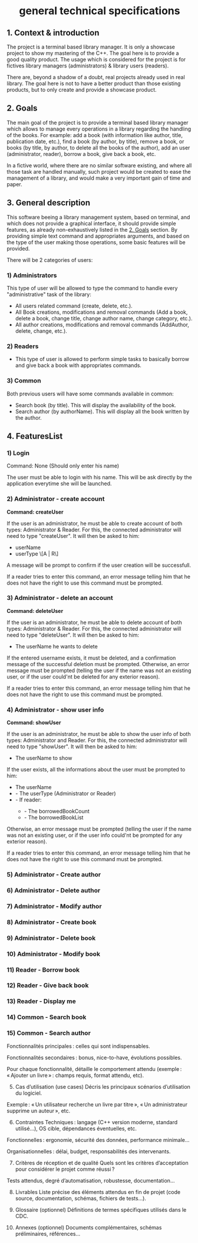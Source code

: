 <h1 style="text-align: center;">general technical specifications</h1>


<h2 name="ContextAndIntroductionLink">1. Context & introduction</h2>

The project is a terminal based library manager. It is only a showcase project to show my mastering of the C++. The goal here is to provide a good quality product. The usage which is considered for the project is for fictives library managers (administrators) & library users (readers).

There are, beyond a shadow of a doubt, real projects already used in real library. The goal here is not to have a better product than those existing products, but to only create and provide a showcase product.


<h2 name="GoalsLink">2. Goals</h2>

The main goal of the project is to provide a terminal based library manager which allows to manage every operations in a library regarding the handling of the books. For example: add a book (with information like author, title, publication date, etc.), find a book (by author, by title), remove a book, or books (by title, by author, to delete all the books of the author), add an user (administrator, reader), borrow a book, give back a book, etc.

In a fictive world, where there are no similar software existing, and where all those task are handled manually, such project would be created to ease the management of a library, and would make a very important gain of time and paper.


<h2 name="GeneralDescriptionLink">3. General description</h2>

This software beeing a library management system, based on terminal, and which does not provide a graphical interface, it should provide simple features, as already non-exhaustively listed in the [2. Goals](#GoalsLink) section. By providing simple text command and appropriates arguments, and based on the type of the user making those operations, some basic features will be provided. 

There will be 2 categories of users:  
<h3>1) Administrators</h3>

This type of user will be allowed to type the command to handle every "administrative" task of the library:
<ul>
    <li> All users related command (create, delete, etc.).</li>
    <li> All Book creations, modifications and removal commands (Add a book, delete a book, change title, change author name, change category, etc.).</li>
    <li> All author creations, modifications and removal commands (AddAuthor, delete, change, etc.).</li>
</ul>
<h3>2) Readers</h3>
<ul>
    <li> This type of user is allowed to perform simple tasks to basically borrow and give back a book with appropriates commands.</li>
</ul>
<h3>3) Common</h3>
Both previous users will have some commands available in common:
<ul>
    <li> Search book (by title). This will display the availability of the book.</li>
    <li> Search author (by authorName). This will display all the book written by the author.</li>
</ul>

<h2 name="FeaturesList">4. FeaturesList</h2>

<h3>1) Login</h3>
Command: None (Should only enter his name) </br>

The user must be able to login with his name. This will be ask directly by the application everytime she will be launched.

<h3>2) Administrator - create account</h3>

**Command: createUser** </br>

If the user is an administrator, he must be able to create account of both types: Administrator & Reader. For this, the connected administrator will need to type "createUser". It will then be asked to him:
 <ul>
    <li> userName</li>
    <li> userType \[A | R\]</li>
 </ul>
A message will be prompt to confirm if the user creation will be successfull.

If a reader tries to enter this command, an error message telling him that he does not have the right to use this command must be prompted.
    
<h3>3) Administrator - delete an account</h3>

**Command: deleteUser** </br>

If the user is an administrator, he must be able to delete account of both types: Administrator & Reader. For this, the connected administrator will need to type "deleteUser". It will then be asked to him:
<ul>
    <li> The userName he wants to delete</li>
</ul>
If the entered username exists, it must be deleted, and a confirmation message of the successful deletion must be prompted. Otherwise, an error message must be prompted (telling the user if the name was not an existing user, or if the user could'nt be deleted for any exterior reason).

If a reader tries to enter this command, an error message telling him that he does not have the right to use this command must be prompted.

<h3>4) Administrator - show user info</h3>

**Command: showUser** </br>

If the user is an administrator, he must be able to show the user info of both types: Administrator and Reader. For this, the connected administrator will need to type "showUser". It will then be asked to him:
<ul>
    <li> The userName to show </li>
</ul>

If the user exists, all the informations about the user must be prompted to him:
<ul>
    <li> The userName</li>
    <li>- The userType (Administrator or Reader)</li>
    <li>- If reader:</li>
    <ul>
        <li>- The borrowedBookCount
        <li>- The borrowedBookList
    </ul>
</ul>
Otherwise, an error message must be prompted (telling the user if the name was not an existing user, or if the user info could'nt be prompted for any exterior reason). 

If a reader tries to enter this command, an error message telling him that he does not have the right to use this command must be prompted.

<h3>5) Administrator - Create author</h3>

<h3>6) Administrator - Delete author</h3>

<h3>7) Administrator - Modify author</h3>

<h3>8) Administrator - Create book</h3>

<h3>9) Administrator - Delete book</h3>

<h3>10) Administrator - Modify book</h3>

<h3>11) Reader - Borrow book</h3>

<h3>12) Reader - Give back book</h3>

<h3>13) Reader - Display me</h3>

<h3>14) Common - Search book</h3>

<h3>15) Common - Search author</h3>


Fonctionnalités principales : celles qui sont indispensables.

Fonctionnalités secondaires : bonus, nice-to-have, évolutions possibles.

Pour chaque fonctionnalité, détaille le comportement attendu (exemple : « Ajouter un livre » : champs requis, format attendu, etc).

5. Cas d’utilisation (use cases)
Décris les principaux scénarios d’utilisation du logiciel.

Exemple : « Un utilisateur recherche un livre par titre », « Un administrateur supprime un auteur », etc.

6. Contraintes
Techniques : langage (C++ version moderne, standard utilisé…), OS cible, dépendances éventuelles, etc.

Fonctionnelles : ergonomie, sécurité des données, performance minimale…

Organisationnelles : délai, budget, responsabilités des intervenants.

7. Critères de réception et de qualité
Quels sont les critères d’acceptation pour considérer le projet comme réussi ?

Tests attendus, degré d’automatisation, robustesse, documentation…

8. Livrables
Liste précise des éléments attendus en fin de projet (code source, documentation, schémas, fichiers de tests…).

9. Glossaire (optionnel)
Définitions de termes spécifiques utilisés dans le CDC.

10. Annexes (optionnel)
Documents complémentaires, schémas préliminaires, références…

